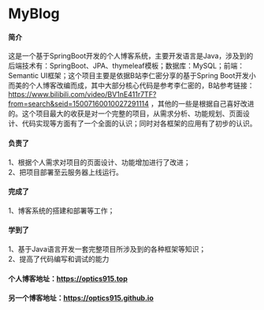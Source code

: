 # MyBlog
#### 简介  
这是一个基于SpringBoot开发的个人博客系统，主要开发语言是Java，涉及到的后端技术有：SpringBoot、JPA、thymeleaf模板；数据库：MySQL；前端：Semantic UI框架；这个项目主要是依据B站李仁密分享的基于Spring Boot开发小而美的个人博客改编而成，其中大部分核心代码是参考李仁密的，B站参考链接：https://www.bilibili.com/video/BV1nE411r7TF?from=search&seid=15007160010027291114 ，其他的一些是根据自己喜好改进的。这个项目最大的收获是对一个完整的项目，从需求分析、功能规划、页面设计、代码实现等方面有了一个全面的认识；同时对各框架的应用有了初步的认识。
#### 负责了  
1、根据个人需求对项目的页面设计、功能增加进行了改进；  
2、把项目部署至云服务器上线运行。  
#### 完成了  
1、博客系统的搭建和部署等工作；
#### 学到了  
1、基于Java语言开发一套完整项目所涉及到的各种框架等知识；  
2、提高了代码编写和调试的能力
#### 个人博客地址：https://optics915.top
#### 另一个博客地址：https://optics915.github.io
